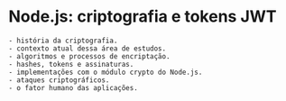 # Node.js: criptografia e tokens JWT
  
    - história da criptografia.
    - contexto atual dessa área de estudos.
    - algoritmos e processos de encriptação.
    - hashes, tokens e assinaturas.
    - implementações com o módulo crypto do Node.js.
    - ataques criptográficos.
    - o fator humano das aplicações.

